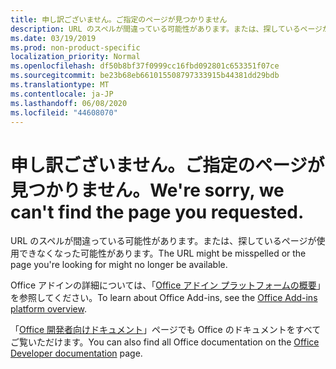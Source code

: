 ```yaml
---
title: 申し訳ございません。ご指定のページが見つかりません
description: URL のスペルが間違っている可能性があります。または、探しているページが使用できなくなった可能性があります。
ms.date: 03/19/2019
ms.prod: non-product-specific
localization_priority: Normal
ms.openlocfilehash: df50b8bf37f0999cc16fbd092801c653351f07ce
ms.sourcegitcommit: be23b68eb661015508797333915b44381dd29bdb
ms.translationtype: MT
ms.contentlocale: ja-JP
ms.lasthandoff: 06/08/2020
ms.locfileid: "44608070"
---
```

# <a name="were-sorry-we-cant-find-the-page-you-requested"></a><span data-ttu-id="70374-103">申し訳ございません。ご指定のページが見つかりません。</span><span class="sxs-lookup"><span data-stu-id="70374-103">We're sorry, we can't find the page you requested.</span></span>

<span data-ttu-id="70374-104">URL のスペルが間違っている可能性があります。または、探しているページが使用できなくなった可能性があります。</span><span class="sxs-lookup"><span data-stu-id="70374-104">The URL might be misspelled or the page you're looking for might no longer be available.</span></span>  

<span data-ttu-id="70374-105">Office アドインの詳細については、「[Office アドイン プラットフォームの概要](overview/office-add-ins.md)」を参照してください。</span><span class="sxs-lookup"><span data-stu-id="70374-105">To learn about Office Add-ins, see the [Office Add-ins platform overview](overview/office-add-ins.md).</span></span>

<span data-ttu-id="70374-106">「[Office 開発者向けドキュメント](https://developer.microsoft.com/office/docs)」ページでも Office のドキュメントをすべてご覧いただけます。</span><span class="sxs-lookup"><span data-stu-id="70374-106">You can also find all Office documentation on the [Office Developer documentation](https://developer.microsoft.com/office/docs) page.</span></span>
